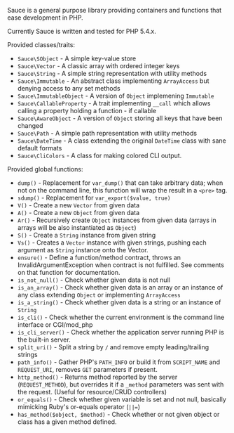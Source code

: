 Sauce is a general purpose library providing containers and functions
that ease development in PHP.

Currently Sauce is written and tested for PHP 5.4.x.

Provided classes/traits:

* `Sauce\SObject` - A simple key-value store
* `Sauce\Vector` - A classic array with ordered integer keys
* `Sauce\String` - A simple string representation with utility methods
* `Sauce\Immutable` - An abstract class implementing `ArrayAccess` but denying access to any set methods
* `Sauce\ImmutableObject` - A version of `Object` implemening `Immutable`
* `Sauce\CallableProperty` - A trait implementing `__call` which allows calling a property holding a function - if callable
* `Sauce\AwareObject` -  A version of `Object` storing all keys that have been changed
* `Sauce\Path` - A simple path representation with utility methods 
* `Sauce\DateTime` - A class extending the original `DateTime` class with sane default formats
* `Sauce\CliColors` - A class for making colored CLI output.

Provided global functions:

* `dump()` - Replacement for `var_dump()` that can take arbitrary data; when not on the command line, this function will wrap the result in a `<pre>` tag.
* `sdump()` - Replacement for `var_export($value, true)`
* `V()` - Create a new `Vector` from given data
* `A()` - Create a new `Object` from given data
* `Ar()` - Recursively create `Object` instances from given data (arrays in arrays will be also instantiated as `Object`)
* `S()` - Create a `String` instance from given string
* `Vs()` - Creates a `Vector` instance with given strings, pushing each argument as `String` instance onto the Vector.
* `ensure()` - Define a function/method contract, throws an InvalidArgumentException when contract is not fulfilled. See comments on that function for documentation.
* `is_not_null()` - Check whether given data is not null
* `is_an_array()` - Check whether given data is an array or an instance of any class extending `Object` or implementing `ArrayAccess` 
* `is_a_string()` - Check whether given data is a string or an instance of `String`
* `is_cli()` - Check whether the current environment is the command line interface or CGI/mod\_php
* `is_cli_server()` - Check whether the application server running PHP is the built-in server.
* `split_uri()` - Split a string by `/` and remove empty leading/trailing strings
* `path_info()` - Gather PHP's `PATH_INFO` or build it from `SCRIPT_NAME` and `REQUEST_URI`, removes `GET` parameters if present.
* `http_method()` - Returns method reported by the server (`REQUEST_METHOD`), but overrides it if a `_method` parameters was sent with the request. (Useful for resource/CRUD controllers)
* `or_equals()` - Check whether given variable is set and not null, basically mimicking Ruby's or-equals operator (`||=`)
* `has_method($object, $method)` - Check whether or not given object or class has a given method defined.
